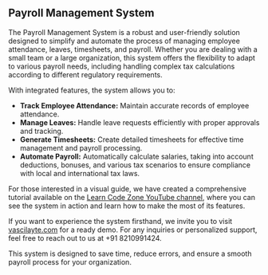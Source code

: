 ## Payroll Management System

The Payroll Management System is a robust and user-friendly solution designed to simplify and automate the process of managing employee attendance, leaves, timesheets, and payroll. Whether you are dealing with a small team or a large organization, this system offers the flexibility to adapt to various payroll needs, including handling complex tax calculations according to different regulatory requirements.

With integrated features, the system allows you to:

- **Track Employee Attendance:** Maintain accurate records of employee attendance.
- **Manage Leaves:** Handle leave requests efficiently with proper approvals and tracking.
- **Generate Timesheets:** Create detailed timesheets for effective time management and payroll processing.
- **Automate Payroll:** Automatically calculate salaries, taking into account deductions, bonuses, and various tax scenarios to ensure compliance with local and international tax laws.

For those interested in a visual guide, we have created a comprehensive tutorial available on the [Learn Code Zone YouTube channel](https://www.youtube.com/learncodezone), where you can see the system in action and learn how to make the most of its features. 

If you want to experience the system firsthand, we invite you to visit [vascilayte.com](https://www.vascilayte.com) for a ready demo. For any inquiries or personalized support, feel free to reach out to us at +91 8210991424.

This system is designed to save time, reduce errors, and ensure a smooth payroll process for your organization.
